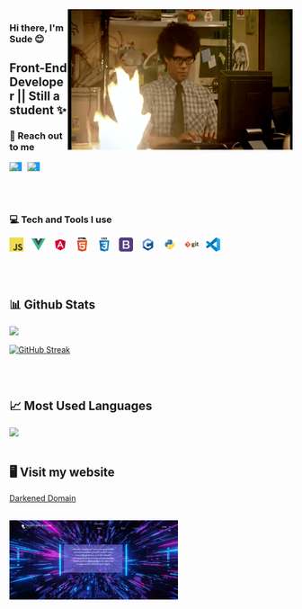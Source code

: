 <img src="giphy.gif" align="right" width="400" height="250">

### Hi there, I'm Sude :blush: 

## Front-End Developer || Still a student ✨


### :envelope_with_arrow: Reach out to me 

[<img width="22" src="https://unpkg.com/simple-icons@v8/icons/twitter.svg" align="left" style="background-color: #1D9BF0; margin-right: 10px" />][twitter]

[<img width="22" src="https://unpkg.com/simple-icons@v8/icons/linkedin.svg" align="left" style="background-color: #1D9BF0;" />][linkedin]
</br>
</br>
</br>
</br>

### :computer: Tech and Tools I use
<img src="https://raw.githubusercontent.com/github/explore/80688e429a7d4ef2fca1e82350fe8e3517d3494d/topics/javascript/javascript.png" width="25" height="25" style="margin-right: 10px" >  <img src="https://raw.githubusercontent.com/github/explore/80688e429a7d4ef2fca1e82350fe8e3517d3494d/topics/vue/vue.png" width="25" height="25" style="margin-right: 10px" >  <img src="https://raw.githubusercontent.com/github/explore/80688e429a7d4ef2fca1e82350fe8e3517d3494d/topics/angular/angular.png" width="25" height="25" style="margin-right: 10px" >  <img src="https://raw.githubusercontent.com/github/explore/80688e429a7d4ef2fca1e82350fe8e3517d3494d/topics/html/html.png" width="25" height="25" style="margin-right: 10px" >  <img src="https://raw.githubusercontent.com/github/explore/80688e429a7d4ef2fca1e82350fe8e3517d3494d/topics/css/css.png" width="25" height="25" style="margin-right: 10px" >  <img src="https://raw.githubusercontent.com/github/explore/80688e429a7d4ef2fca1e82350fe8e3517d3494d/topics/bootstrap/bootstrap.png" width="25" height="25" style="margin-right: 10px" >  <img src="https://raw.githubusercontent.com/github/explore/f3e22f0dca2be955676bc70d6214b95b13354ee8/topics/c/c.png" width="25" height="25" style="margin-right: 10px" >  <img src="https://raw.githubusercontent.com/github/explore/bbd48b997e8d0bef63f676eca4da5e1f76487b56/topics/python/python.png" width="25" height="25" style="margin-right: 10px" > <img src="https://raw.githubusercontent.com/github/explore/f3e22f0dca2be955676bc70d6214b95b13354ee8/topics/git/git.png" width="25" height="25" style="margin-right: 10px" >  <img src="https://raw.githubusercontent.com/github/explore/bbd48b997e8d0bef63f676eca4da5e1f76487b56/topics/visual-studio-code/visual-studio-code.png" width="25" height="25" style="margin-right: 10px" > 

</br>
<br>

## :bar_chart: Github Stats
<img src="https://github-readme-stats.vercel.app/api?username=sude-go&theme=midnight-purple&show_icons=true">

[![GitHub Streak](https://streak-stats.demolab.com?user=sude-go&theme=midnight-purple&hide_border=true)](https://git.io/streak-stats)

<br><br>
## :chart_with_upwards_trend: Most Used Languages
<img src="https://github-readme-stats.vercel.app/api/top-langs/?username=sude-go&layout=compact"><br><br>

## :desktop_computer: Visit my website
[Darkened Domain]<br><br>

[<img src="Darkenedomain.png" width="300px">][Darkened Domain]
<br>
<br>


[twitter]: https://twitter.com/mSudegk
[linkedin]: https://www.linkedin.com/in/sude-g%C3%B6k-2189a9219/?locale=en_US
[Darkened Domain]: https://www.darkenedomain.com/


